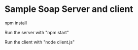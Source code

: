 # Sample Soap Server and client 

npm install 

Run the server with "npm start"

Run the client with "node client.js"


